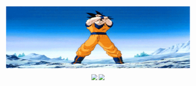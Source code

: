 [![Allosaurus](songoku-1.gif)]()
<p align="center">
<img height="170" src="https://github-readme-stats.vercel.app/api?username=nbatien069&show_icons=true&theme=omni&count_private=true&include_all_commits=true" />
<img height="170" src="https://github-readme-stats.vercel.app/api/top-langs/?username=nbatien069&layout=compact&theme=omni" />
</p>
